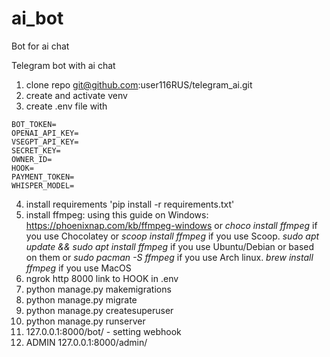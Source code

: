 # ai_bot
Bot for ai chat

Telegram bot with ai chat

1. clone repo git@github.com:user116RUS/telegram_ai.git
2. create and activate venv
3. create .env file with 
```python3
BOT_TOKEN=
OPENAI_API_KEY=
VSEGPT_API_KEY=
SECRET_KEY=
OWNER_ID=
HOOK=
PAYMENT_TOKEN=
WHISPER_MODEL=
```
4. install requirements 'pip install -r requirements.txt'
5. install ffmpeg:
    using this guide on Windows: https://phoenixnap.com/kb/ffmpeg-windows or
  *choco install ffmpeg* if you use Chocolatey or
  *scoop install ffmpeg* if you use Scoop.
    *sudo apt update && sudo apt install ffmpeg* if you use Ubuntu/Debian or based on them or
  *sudo pacman -S ffmpeg* if you use Arch linux.
    *brew install ffmpeg* if you use MacOS
7. ngrok http 8000 link to HOOK in .env
8. python manage.py makemigrations
9. python manage.py migrate
10. python manage.py createsuperuser
11. python manage.py runserver
12. 127.0.0.1:8000/bot/  - setting webhook
13. ADMIN 127.0.0.1:8000/admin/
